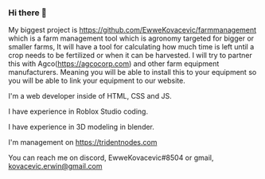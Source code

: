 ### Hi there 👋

My biggest project is https://github.com/EwweKovacevic/farmmanagement which is a farm management tool which is agronomy targeted for bigger or smaller farms, It will have a tool for calculating how much time is left until a crop needs to be fertilized or when it can be harvested. I will try to partner this with Agco(https://agcocorp.com) and other farm equipment manufacturers. Meaning you will be able to install this to your equipment so you will be able to link your equipment to our website.

I'm a web developer inside of HTML, CSS and JS.

I have experience in Roblox Studio coding.

I have experience in 3D modeling in blender.

I'm management on https://tridentnodes.com

You can reach me on discord, EwweKovacevic#8504 or gmail, kovacevic.erwin@gmail.com
